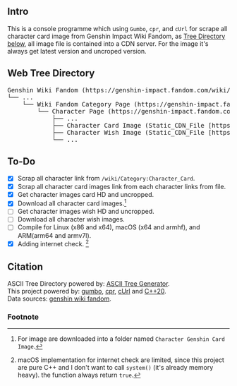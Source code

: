 ﻿## Intro

This is a console programme which using `Gumbo`, `cpr`, and `cUrl` for scrape all character card image from Genshin Impact Wiki Fandom, as [Tree Directory below](##Web-Tree-Directory), all image file is contained into a CDN server. For the image it's always get latest version and uncroped version.

## Web Tree Directory

<pre>
Genshin Wiki Fandom (https://genshin-impact.fandom.com/wiki/Genshin_Impact_Wiki)
└── ...
    └── Wiki Fandom Category Page (https://genshin-impact.fandom.com/wiki/Category:Character_Cards)
        └── Character Page (https://genshin-impact.fandom.com/wiki/*Character_Name*)
            ├── ...
            ├── Character Card Image (Static_CDN_File [https://static.wikia.nocookie.net/gensin-impact/images/8/8d/*Character_Name*/revision/latest/])
            ├── Character Wish Image (Static_CDN_File [https://static.wikia.nocookie.net/gensin-impact/images/8/8d/*Character_Name*/revision/latest/])
            └── ...
</pre>

## To-Do

- [x] Scrap all character link from `/wiki/Category:Character_Card`.
- [x] Scrap all character card images link from each character links from file.
- [x] Get character images card HD and uncropped.
- [x] Download all character card images.[^img_download]
- [ ] Get character images wish HD and uncropped.
- [ ] Download all character wish images.
- [ ] Compile for Linux (x86 and x64), macOS (x64 and armhf), and ARM(arm64 and armv7l).
- [x] Adding internet check. [^macOS_Imp]

## Citation

ASCII Tree Directory powered by: [ASCII Tree Generator](https://codepen.io/weizhenye/details/eoYvye).   
This project powered by: [gumbo](https://github.com/google/gumbo-parser), [cpr](https://github.com/libcpr/cpr), [cUrl](https://curl.se/libcurl/) and [C++20](https://isocpp.org/std/the-standard).   
Data sources: [genshin wiki fandom](https://genshin-impact.fandom.com/wiki/Genshin_Impact_Wiki).   

### Footnote
[^macOS_Imp]: macOS implementation for internet check are limited, since this project are pure C++ and I don't want to call `system()` (it's already memory heavy). the function always return `true`.   
[^img_download]: For image are downloaded into a folder named `Character Genshin Card Image`.